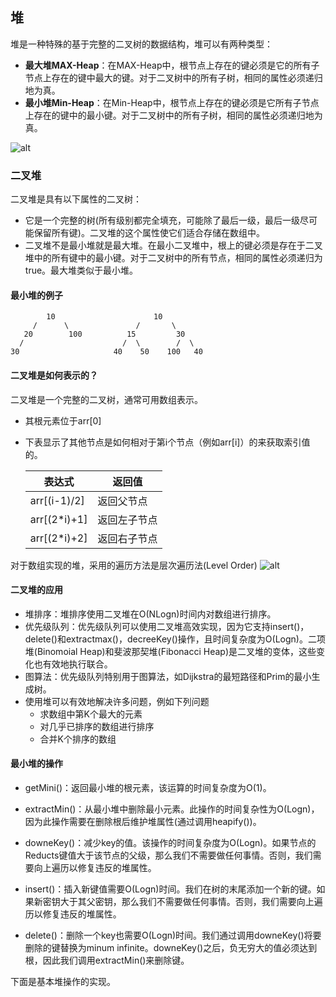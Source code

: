 ## 堆

堆是一种特殊的基于完整的二叉树的数据结构，堆可以有两种类型：
* **最大堆MAX-Heap**：在MAX-Heap中，根节点上存在的键必须是它的所有子节点上存在的键中最大的键。对于二叉树中的所有子树，相同的属性必须递归地为真。
* **最小堆Min-Heap**：在Min-Heap中，根节点上存在的键必须是它所有子节点上存在的键中的最小键。对于二叉树中的所有子树，相同的属性必须递归地为真。

![alt](https://www.geeksforgeeks.org/wp-content/uploads/MinHeapAndMaxHeap.png)

### 二叉堆

二叉堆是具有以下属性的二叉树：

* 它是一个完整的树(所有级别都完全填充，可能除了最后一级，最后一级尽可能保留所有键)。二叉堆的这个属性使它们适合存储在数组中。
* 二叉堆不是最小堆就是最大堆。在最小二叉堆中，根上的键必须是存在于二叉堆中的所有键中的最小键。对于二叉树中的所有节点，相同的属性必须递归为true。最大堆类似于最小堆。

#### 最小堆的例子
            10                      10
         /      \               /       \  
       20        100          15         30  
      /                      /  \        /  \
    30                     40    50    100   40

#### 二叉堆是如何表示的？

二叉堆是一个完整的二叉树，通常可用数组表示。
* 其根元素位于arr[0]
* 下表显示了其他节点是如何相对于第i个节点（例如arr[i]）的来获取索引值的。

    表达式        | 返回值  
    -------------|--------------
    arr[(i-1)/2] | 返回父节点
    arr[(2*i)+1] | 返回左子节点
    arr[(2*i)+2] | 返回右子节点

对于数组实现的堆，采用的遍历方法是层次遍历法(Level Order)
![alt](https://www.geeksforgeeks.org/wp-content/uploads/binaryheap.png)


#### 二叉堆的应用
* 堆排序：堆排序使用二叉堆在O(NLogn)时间内对数组进行排序。
* 优先级队列：优先级队列可以使用二叉堆高效实现，因为它支持insert()，delete()和extractmax()，decreeKey()操作，且时间复杂度为O(Logn)。二项堆(Binomoial Heap)和斐波那契堆(Fibonacci Heap)是二叉堆的变体，这些变化也有效地执行联合。
* 图算法：优先级队列特别用于图算法，如Dijkstra的最短路径和Prim的最小生成树。
* 使用堆可以有效地解决许多问题，例如下列问题
  * 求数组中第K个最大的元素
  * 对几乎已排序的数组进行排序
  * 合并K个排序的数组

#### 最小堆的操作

* getMini()：返回最小堆的根元素，该运算的时间复杂度为O(1)。

* extractMin()：从最小堆中删除最小元素。此操作的时间复杂性为O(Logn)，因为此操作需要在删除根后维护堆属性(通过调用heapify())。

* downeKey()：减少key的值。该操作的时间复杂度为O(Logn)。如果节点的Reducts键值大于该节点的父级，那么我们不需要做任何事情。否则，我们需要向上遍历以修复违反的堆属性。


* insert()：插入新键值需要O(Logn)时间。我们在树的末尾添加一个新的键。如果新密钥大于其父密钥，那么我们不需要做任何事情。否则，我们需要向上遍历以修复违反的堆属性。

* delete()：删除一个key也需要O(Logn)时间。我们通过调用downeKey()将要删除的键替换为minum infinite。downeKey()之后，负无穷大的值必须达到根，因此我们调用extractMin()来删除键。

下面是基本堆操作的实现。